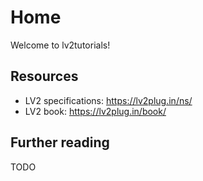 # Home

Welcome to lv2tutorials!

## Resources

* LV2 specifications: <https://lv2plug.in/ns/>
* LV2 book: <https://lv2plug.in/book/>

## Further reading

TODO
